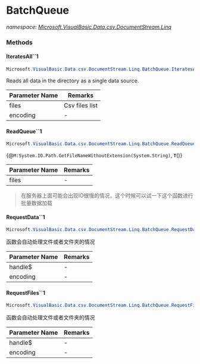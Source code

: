 ﻿# BatchQueue
_namespace: [Microsoft.VisualBasic.Data.csv.DocumentStream.Linq](./index.md)_





### Methods

#### IteratesAll``1
```csharp
Microsoft.VisualBasic.Data.csv.DocumentStream.Linq.BatchQueue.IteratesAll``1(System.Collections.Generic.IEnumerable{System.String},Microsoft.VisualBasic.Text.Encodings)
```
Reads all data in the directory as a single data source.

|Parameter Name|Remarks|
|--------------|-------|
|files|Csv files list|
|encoding|-|


#### ReadQueue``1
```csharp
Microsoft.VisualBasic.Data.csv.DocumentStream.Linq.BatchQueue.ReadQueue``1(System.Collections.Generic.IEnumerable{System.String},Microsoft.VisualBasic.Text.Encodings)
```
{@``M:System.IO.Path.GetFileNameWithoutExtension(System.String)``, **`T`**()}

|Parameter Name|Remarks|
|--------------|-------|
|files|-|

> 
>  在服务器上面可能会出现IO很慢的情况，这个时候可以试一下这个函数进行批量数据加载
>  

#### RequestData``1
```csharp
Microsoft.VisualBasic.Data.csv.DocumentStream.Linq.BatchQueue.RequestData``1(System.String,Microsoft.VisualBasic.Text.Encodings)
```
函数会自动处理文件或者文件夹的情况

|Parameter Name|Remarks|
|--------------|-------|
|handle$|-|
|encoding|-|


#### RequestFiles``1
```csharp
Microsoft.VisualBasic.Data.csv.DocumentStream.Linq.BatchQueue.RequestFiles``1(System.String,Microsoft.VisualBasic.Text.Encodings)
```
函数会自动处理文件或者文件夹的情况

|Parameter Name|Remarks|
|--------------|-------|
|handle$|-|
|encoding|-|



